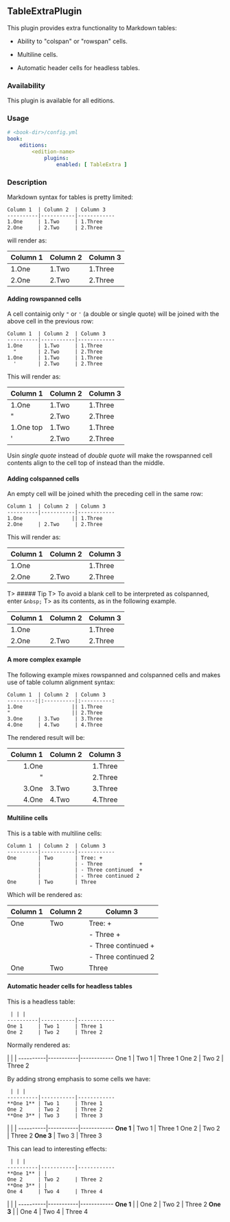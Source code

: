 ## TableExtraPlugin

This plugin provides extra functionality to Markdown tables: 

- Ability to "colspan" or "rowspan" cells.

- Multiline cells.

- Automatic header cells for headless tables.

### Availability

This plugin is available for all editions.


### Usage

~~~.yaml
# <book-dir>/config.yml 
book:
    editions:
        <edition-name>
            plugins:
                enabled: [ TableExtra ]
~~~ 

    
### Description

Markdown syntax for tables is pretty limited:

~~~
Column 1  | Column 2  | Column 3
----------|-----------|------------
1.One     | 1.Two     | 1.Three
2.One     | 2.Two     | 2.Three
~~~

will render as:

Column 1  | Column 2  | Column 3
----------|-----------|------------
1.One     | 1.Two     | 1.Three
2.One     | 2.Two     | 2.Three


#### Adding rowspanned cells

A cell containig only `"` or `'` (a double or single quote) will be joined with the 
above cell in the previous row:
 
~~~
Column 1  | Column 2  | Column 3
----------|-----------|------------
1.One     | 1.Two     | 1.Three
  "       | 2.Two     | 2.Three
1.One     | 1.Two     | 1.Three
  '       | 2.Two     | 2.Three  
~~~

This will render as:

Column 1  | Column 2  | Column 3
----------|-----------|------------
1.One     | 1.Two     | 1.Three
  "       | 2.Two     | 2.Three
1.One top | 1.Two     | 1.Three
  '       | 2.Two     | 2.Three
 
Usin *single quote* instead of *double quote* will make the rowspanned cell contents 
align to the cell top of instead than the middle.

#### Adding colspanned cells

An empty cell will be joined whith the preceding cell in the same row:

~~~
Column 1  | Column 2  | Column 3
----------|-----------|------------
1.One                || 1.Three
2.One     | 2.Two     | 2.Three
~~~

This will render as:

Column 1  | Column 2  | Column 3
----------|-----------|------------
1.One                || 1.Three
2.One     | 2.Two     | 2.Three

T> ##### Tip
T> To avoid a blank cell to be interpreted as colspanned, enter `&nbsp;` 
T> as its contents, as in the following example.

Column 1  | Column 2  | Column 3
----------|-----------|------------
1.One     |   &nbsp;  | 1.Three
2.One     | 2.Two     | 2.Three


#### A more complex example

The following example mixes rowspanned and colspanned cells and makes use 
of table column alignment syntax:

~~~
Column 1  | Column 2  | Column 3
---------:|:----------|:----------:
1.One                || 1.Three
"                    || 2.Three
3.One     | 3.Two     | 3.Three
4.One     | 4.Two     | 4.Three
~~~

The rendered result will be:

Column 1  | Column 2  | Column 3
---------:|:----------|:----------:
1.One                || 1.Three
"                    || 2.Three
3.One     | 3.Two     | 3.Three
4.One     | 4.Two     | 4.Three


#### Multiline cells

This is a table with multiline cells:

~~~
Column 1  | Column 2  | Column 3
----------|-----------|------------
One       | Two       | Tree: +
          |           | - Three            +
          |           | - Three continued  +          
          |           | - Three continued 2
One       | Two       | Three
~~~

Which will be rendered as:

Column 1  | Column 2  | Column 3
----------|-----------|------------
One       | Two       | Tree: +
          |           | - Three            +
          |           | - Three continued  +          
          |           | - Three continued 2
One       | Two       | Three

#### Automatic header cells for headless tables

This is a headless table:

~~~
 | | |
----------|-----------|------------
One 1     | Two 1     | Three 1
One 2     | Two 2     | Three 2
~~~

Normally rendered as:

 | | |
----------|-----------|------------
One 1     | Two 1     | Three 1
One 2     | Two 2     | Three 2

By adding strong emphasis to some cells we have:

~~~
 | | |
----------|-----------|------------
**One 1** | Two 1     | Three 1
One 2     | Two 2     | Three 2
**One 3** | Two 3     | Three 3
~~~

 | | |
----------|-----------|------------
**One 1** | Two 1     | Three 1
One 2     | Two 2     | Three 2
**One 3** | Two 3     | Three 3

This can lead to interesting effects:

~~~
 | | |
----------|-----------|------------
**One 1** | | 
One 2     | Two 2     | Three 2
**One 3** | |
One 4     | Two 4     | Three 4
~~~

 | | |
----------|-----------|------------
**One 1** | | 
One 2     | Two 2     | Three 2
**One 3** | |
One 4     | Two 4     | Three 4

